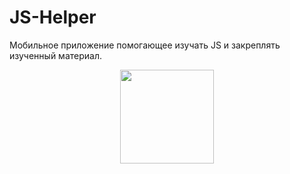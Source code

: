 # JS-Helper
Мобильное приложение помогающее изучать JS и закреплять изученный материал.
<div id="header" align="center">
  <img src="https://qr.expo.dev/expo-go?owner=mallospall&slug=js-helper&releaseChannel=default&host=exp.host" width="150"/>
</div>
